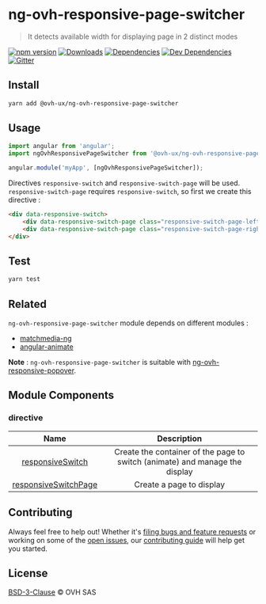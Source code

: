 # ng-ovh-responsive-page-switcher

> It detects available width for displaying page in 2 distinct modes

[![npm version](https://badgen.net/npm/v/@ovh-ux/ng-ovh-responsive-page-switcher)](https://www.npmjs.com/package/@ovh-ux/ng-ovh-responsive-page-switcher) [![Downloads](https://badgen.net/npm/dt/@ovh-ux/ng-ovh-responsive-page-switcher)](https://npmjs.com/package/@ovh-ux/ng-ovh-responsive-page-switcher) [![Dependencies](https://badgen.net/david/dep/ovh/manager/packages/components/ng-ovh-responsive-page-switcher)](https://npmjs.com/package/@ovh-ux/ng-ovh-responsive-page-switcher?activeTab=dependencies) [![Dev Dependencies](https://badgen.net/david/dev/ovh/manager/packages/components/ng-ovh-responsive-page-switcher)](https://npmjs.com/package/@ovh-ux/ng-ovh-responsive-page-switcher?activeTab=dependencies) [![Gitter](https://badgen.net/badge/gitter/ovh-ux/blue?icon=gitter)](https://gitter.im/ovh/ux)

## Install

```sh
yarn add @ovh-ux/ng-ovh-responsive-page-switcher
```

## Usage

```js
import angular from 'angular';
import ngOvhResponsivePageSwitcher from '@ovh-ux/ng-ovh-responsive-page-switcher';

angular.module('myApp', [ngOvhResponsivePageSwitcher]);
```

Directives `responsive-switch` and `responsive-switch-page` will be used. `responsive-switch-page` requires `responsive-switch`, so first we create this directive :

```html
<div data-responsive-switch>
    <div data-responsive-switch-page class="responsive-switch-page-left"></div>
    <div data-responsive-switch-page class="responsive-switch-page-right"></div>
</div>
```

## Test

```sh
yarn test
```

## Related

`ng-ovh-responsive-page-switcher` module depends on different modules :

* [matchmedia-ng](https://github.com/AnalogJ/matchmedia-ng)
* [angular-animate](https://docs.angularjs.org/api/ngAnimate)

__Note__ : `ng-ovh-responsive-page-switcher` is suitable with [ng-ovh-responsive-popover](https://github.com/ovh-ux/ng-ovh-responsive-popover).

## Module Components

### directive

| Name | Description |
| :--: | :--: |
| [responsiveSwitch](./src/responsive-switch) | Create the container of the page to switch (animate) and manage the display |
| [responsiveSwitchPage](./src/responsive-switch-page) | Create a page to display |

## Contributing

Always feel free to help out! Whether it's [filing bugs and feature requests](https://github.com/ovh-ux/ng-ovh-responsive-page-switcher/issues/new) or working on some of the [open issues](https://github.com/ovh-ux/ng-ovh-responsive-page-switcher/issues), our [contributing guide](CONTRIBUTING.md) will help get you started.

## License

[BSD-3-Clause](LICENSE) © OVH SAS
